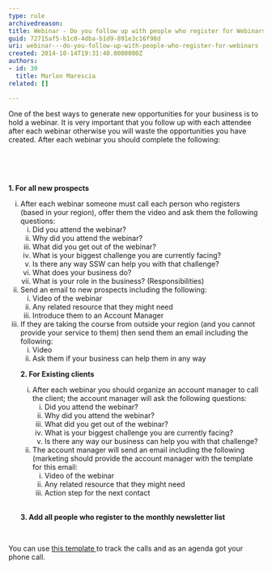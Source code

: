 ```yaml
---
type: rule
archivedreason: 
title: Webinar - Do you follow up with people who register for Webinars?
guid: 72715af5-b1c0-4dba-b1d9-891e3c16f98d
uri: webinar---do-you-follow-up-with-people-who-register-for-webinars
created: 2014-10-14T19:31:40.0000000Z
authors:
- id: 30
  title: Marlon Marescia
related: []

---
```



<p>One of the best ways to generate new opportunities for your business is to hold a webinar. It is very important that you follow up with each attendee after each webinar otherwise you will waste the opportunities you have created. After each webinar you should complete the following&#58;<br></p>
<br><excerpt class='endintro'></excerpt><br>
​ 
<p> 
   <strong>1. For all new prospects</strong></p><ol style="list-style-type&#58;lower-roman;"><li>After each webinar someone must call each person who registers (based in your region), offer them the video and ask them the following questions&#58;​ 
      <ol style="list-style-type&#58;lower-roman;"><li>Did you attend the webinar?&#160;</li><li>Why did you attend the webinar?</li><li>What did you get out of the webinar?&#160;</li><li>What is your biggest challenge you are currently facing?&#160;</li><li>Is there any way SSW can help you with that challenge?&#160;</li><li>What does your business do?</li><li>What is your role in the business? (Responsibilities)&#160;</li></ol></li><li>Send an email to new prospects including the following&#58;<ol style="list-style-type&#58;lower-roman;"><li>Video of the webinar&#160;</li><li>Any related resource that they might need&#160;</li><li>Introduce them to an Account Manager</li></ol></li><li>If they are taking the course from outside your region (and you cannot provide your service to them) then send them an email including the following&#58;<ol style="list-style-type&#58;lower-roman;"><li>Video&#160;</li><li>Ask them if your business can help them in any way</li></ol></li><p> 
      <strong>2. For Existing clients</strong></p><ol style="list-style-type&#58;lower-roman;"><li>After each webinar you should organize an account manager to call the client; the account manager will ask the following questions&#58;<ol style="list-style&#58;lower-roman;"><li>Did you attend the webinar?&#160;</li><li>Why did you attend the webinar?</li><li>What did you get out of the webinar?&#160;</li><li>What is your biggest challenge you are currently facing?&#160;</li><li>Is there any way our business can help you with that challenge?&#160;</li></ol></li><li>The account manager will send an email including the following (marketing should provide the account manager with the template for this email&#58;<ol style="list-style&#58;lower-roman;"><li>Video of the webinar&#160;</li><li>Any related resource that they might need&#160;</li><li>Action step for the next contact&#160;</li></ol></li></ol>​ 
   <p> 
      <strong>3. Add all people who register to the monthly newsletter list </strong></p> ​</ol><p>You can use <a href="/Documents/Webinar-Follow-up-template.xlsx"> <img class="ms-asset-icon ms-rtePosition-4" src="/_layouts/15/images/icxlsx.png" alt="" />this template </a> to track the calls and as an agenda got your phone call.</p>​​


